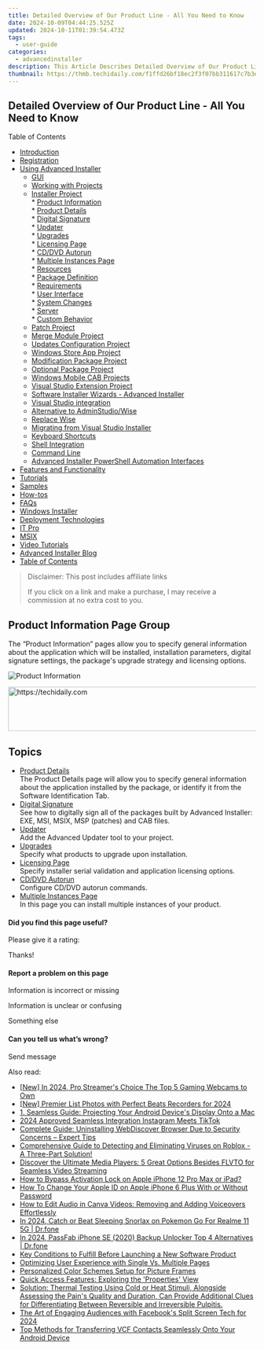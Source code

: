 ```yaml
---
title: Detailed Overview of Our Product Line - All You Need to Know
date: 2024-10-09T04:44:25.525Z
updated: 2024-10-11T01:39:54.473Z
tags:
  - user-guide
categories:
  - advancedinstaller
description: This Article Describes Detailed Overview of Our Product Line - All You Need to Know
thumbnail: https://thmb.techidaily.com/f1ffd26bf18ec2f3f07bb311617c7b3e636e8a179af5ecea0375024bbfa660a4.jpg
---
```


## Detailed Overview of Our Product Line - All You Need to Know

Table of Contents

* [Introduction](https://tools.techidaily.com/advancedinstaller/products/)
* [Registration](https://tools.techidaily.com/advancedinstaller/products/)
* [Using Advanced Installer](https://tools.techidaily.com/advancedinstaller/products/)  
   * [GUI](https://tools.techidaily.com/advancedinstaller/products/)  
   * [Working with Projects](https://tools.techidaily.com/advancedinstaller/products/)  
   * [Installer Project](https://tools.techidaily.com/advancedinstaller/products/)  
         * [Product Information](https://tools.techidaily.com/advancedinstaller/products/)  
                  * [Product Details](https://tools.techidaily.com/advancedinstaller/products/)  
                  * [Digital Signature](https://tools.techidaily.com/advancedinstaller/products/)  
                  * [Updater](https://tools.techidaily.com/advancedinstaller/products/)  
                  * [Upgrades](https://tools.techidaily.com/advancedinstaller/products/)  
                  * [Licensing Page](https://tools.techidaily.com/advancedinstaller/products/)  
                  * [CD/DVD Autorun](https://tools.techidaily.com/advancedinstaller/products/)  
                  * [Multiple Instances Page](https://tools.techidaily.com/advancedinstaller/products/)  
         * [Resources](https://tools.techidaily.com/advancedinstaller/products/)  
         * [Package Definition](https://tools.techidaily.com/advancedinstaller/products/)  
         * [Requirements](https://tools.techidaily.com/advancedinstaller/products/)  
         * [User Interface](https://tools.techidaily.com/advancedinstaller/products/)  
         * [System Changes](https://tools.techidaily.com/advancedinstaller/products/)  
         * [Server](https://tools.techidaily.com/advancedinstaller/products/)  
         * [Custom Behavior](https://tools.techidaily.com/advancedinstaller/products/)  
   * [Patch Project](https://tools.techidaily.com/advancedinstaller/products/)  
   * [Merge Module Project](https://tools.techidaily.com/advancedinstaller/products/)  
   * [Updates Configuration Project](https://tools.techidaily.com/advancedinstaller/products/)  
   * [Windows Store App Project](https://tools.techidaily.com/advancedinstaller/products/)  
   * [Modification Package Project](https://tools.techidaily.com/advancedinstaller/products/)  
   * [Optional Package Project](https://tools.techidaily.com/advancedinstaller/products/)  
   * [Windows Mobile CAB Projects](https://tools.techidaily.com/advancedinstaller/products/)  
   * [Visual Studio Extension Project](https://tools.techidaily.com/advancedinstaller/products/)  
   * [Software Installer Wizards - Advanced Installer](https://tools.techidaily.com/advancedinstaller/products/)  
   * [Visual Studio integration](https://tools.techidaily.com/advancedinstaller/products/)  
   * [Alternative to AdminStudio/Wise](https://tools.techidaily.com/advancedinstaller/products/)  
   * [Replace Wise](https://tools.techidaily.com/advancedinstaller/products/)  
   * [Migrating from Visual Studio Installer](https://tools.techidaily.com/advancedinstaller/products/)  
   * [Keyboard Shortcuts](https://tools.techidaily.com/advancedinstaller/products/)  
   * [Shell Integration](https://tools.techidaily.com/advancedinstaller/products/)  
   * [Command Line](https://tools.techidaily.com/advancedinstaller/products/)  
   * [Advanced Installer PowerShell Automation Interfaces](https://tools.techidaily.com/advancedinstaller/products/)
* [Features and Functionality](https://tools.techidaily.com/advancedinstaller/products/)
* [Tutorials](https://tools.techidaily.com/advancedinstaller/products/)
* [Samples](https://tools.techidaily.com/advancedinstaller/products/)
* [How-tos](https://tools.techidaily.com/advancedinstaller/products/)
* [FAQs](https://tools.techidaily.com/advancedinstaller/products/)
* [Windows Installer](https://tools.techidaily.com/advancedinstaller/products/)
* [Deployment Technologies](https://tools.techidaily.com/advancedinstaller/products/)
* [IT Pro](https://tools.techidaily.com/advancedinstaller/products/)
* [MSIX](https://tools.techidaily.com/advancedinstaller/products/)
* [Video Tutorials](https://tools.techidaily.com/advancedinstaller/products/)
* [Advanced Installer Blog](https://tools.techidaily.com/advancedinstaller/products/)
* [Table of Contents](https://tools.techidaily.com/advancedinstaller/products/)

>  Disclaimer: This post includes affiliate links
>
>  If you click on a link and make a purchase, I may receive a commission at no extra cost to you.
>

## Product Information Page Group

The “Product Information” pages allow you to specify general information about the application which will be installed, installation parameters, digital signature settings, the package's upgrade strategy and licensing options.

![Product Information](https://cdn.advancedinstaller.com/img/ui/page-product-information.png "Product Information")  

<!-- affiliate ads begin -->
<a href="https://review-au.sjv.io/c/5597632/2135315/14409" target="_top" id="2135315">
  <img src="//a.impactradius-go.com/display-ad/14409-2135315" border="0" alt="https://techidaily.com" width="728" height="90"/>
</a>
<img height="0" width="0" src="https://review-au.sjv.io/i/5597632/2135315/14409" style="position:absolute;visibility:hidden;" border="0" />
<!-- affiliate ads end -->

## Topics

* [Product Details](https://tools.techidaily.com/advancedinstaller/products/)  
The Product Details page will allow you to specify general information about the application installed by the package, or identify it from the Software Identification Tab.
* [Digital Signature](https://tools.techidaily.com/advancedinstaller/products/)  
See how to digitally sign all of the packages built by Advanced Installer: EXE, MSI, MSIX, MSP (patches) and CAB files.
* [Updater](https://tools.techidaily.com/advancedinstaller/products/)  
Add the Advanced Updater tool to your project.
* [Upgrades](https://tools.techidaily.com/advancedinstaller/products/)  
Specify what products to upgrade upon installation.
* [Licensing Page](https://tools.techidaily.com/advancedinstaller/products/)  
Specify installer serial validation and application licensing options.
* [CD/DVD Autorun](https://tools.techidaily.com/advancedinstaller/products/)  
Configure CD/DVD autorun commands.
* [Multiple Instances Page](https://tools.techidaily.com/advancedinstaller/products/)  
In this page you can install multiple instances of your product.

#### Did you find this page useful?

Please give it a rating:

 Thanks!

#### Report a problem on this page

Information is incorrect or missing

Information is unclear or confusing

Something else

#### Can you tell us what’s wrong?

Send message

<ins class="adsbygoogle"
     style="display:block"
     data-ad-format="autorelaxed"
     data-ad-client="ca-pub-7571918770474297"
     data-ad-slot="1223367746"></ins>

<ins class="adsbygoogle"
     style="display:block"
     data-ad-client="ca-pub-7571918770474297"
     data-ad-slot="8358498916"
     data-ad-format="auto"
     data-full-width-responsive="true"></ins>

<span class="atpl-alsoreadstyle">Also read:</span>
<div><ul>
<li><a href="https://screen-recording.techidaily.com/new-in-2024-pro-streamers-choice-the-top-5-gaming-webcams-to-own/"><u>[New] In 2024, Pro Streamer's Choice The Top 5 Gaming Webcams to Own</u></a></li>
<li><a href="https://article-files.techidaily.com/new-premier-list-photos-with-perfect-beats-recorders-for-2024/"><u>[New] Premier List Photos with Perfect Beats Recorders for 2024</u></a></li>
<li><a href="https://fox-shield.techidaily.com/1-seamless-guide-projecting-your-android-devices-display-onto-a-mac/"><u>1. Seamless Guide: Projecting Your Android Device's Display Onto a Mac</u></a></li>
<li><a href="https://extra-skills.techidaily.com/2024-approved-seamless-integration-instagram-meets-tiktok/"><u>2024 Approved Seamless Integration Instagram Meets TikTok</u></a></li>
<li><a href="https://fox-shield.techidaily.com/complete-guide-uninstalling-webdiscover-browser-due-to-security-concerns-expert-tips/"><u>Complete Guide: Uninstalling WebDiscover Browser Due to Security Concerns – Expert Tips</u></a></li>
<li><a href="https://fox-shield.techidaily.com/comprehensive-guide-to-detecting-and-eliminating-viruses-on-roblox-a-three-part-solution/"><u>Comprehensive Guide to Detecting and Eliminating Viruses on Roblox - A Three-Part Solution!</u></a></li>
<li><a href="https://fox-shield.techidaily.com/discover-the-ultimate-media-players-5-great-options-besides-flvto-for-seamless-video-streaming/"><u>Discover the Ultimate Media Players: 5 Great Options Besides FLVTO for Seamless Video Streaming</u></a></li>
<li><a href="https://activate-lock.techidaily.com/how-to-bypass-activation-lock-on-apple-iphone-12-pro-max-or-ipad-by-drfone-ios/"><u>How to Bypass Activation Lock on Apple iPhone 12 Pro Max or iPad?</u></a></li>
<li><a href="https://ios-unlock.techidaily.com/how-to-change-your-apple-id-on-apple-iphone-6-plus-with-or-without-password-by-drfone-ios/"><u>How To Change Your Apple ID on Apple iPhone 6 Plus With or Without Password</u></a></li>
<li><a href="https://win11.techidaily.com/how-to-edit-audio-in-canva-videos-removing-and-adding-voiceovers-effortlessly/"><u>How to Edit Audio in Canva Videos: Removing and Adding Voiceovers Effortlessly</u></a></li>
<li><a href="https://pokemon-go-android.techidaily.com/in-2024-catch-or-beat-sleeping-snorlax-on-pokemon-go-for-realme-11-5g-drfone-by-drfone-virtual-android/"><u>In 2024, Catch or Beat Sleeping Snorlax on Pokemon Go For Realme 11 5G | Dr.fone</u></a></li>
<li><a href="https://iphone-unlock.techidaily.com/in-2024-passfab-iphone-se-2020-backup-unlocker-top-4-alternatives-drfone-by-drfone-ios/"><u>In 2024, PassFab iPhone SE (2020) Backup Unlocker Top 4 Alternatives | Dr.fone</u></a></li>
<li><a href="https://fox-shield.techidaily.com/key-conditions-to-fulfill-before-launching-a-new-software-product/"><u>Key Conditions to Fulfill Before Launching a New Software Product</u></a></li>
<li><a href="https://fox-shield.techidaily.com/optimizing-user-experience-with-single-vs-multiple-pages/"><u>Optimizing User Experience with Single Vs. Multiple Pages</u></a></li>
<li><a href="https://fox-shield.techidaily.com/personalized-color-schemes-setup-for-picture-frames/"><u>Personalized Color Schemes Setup for Picture Frames</u></a></li>
<li><a href="https://fox-shield.techidaily.com/quick-access-features-exploring-the-properties-view/"><u>Quick Access Features: Exploring the 'Properties' View</u></a></li>
<li><a href="https://buynow-tips.techidaily.com/solution-thermal-testing-using-cold-or-heat-stimuli-alongside-assessing-the-pains-quality-and-duration-can-provide-additional-clues-for-differentiating-betw93/"><u>Solution: Thermal Testing Using Cold or Heat Stimuli, Alongside Assessing the Pain's Quality and Duration, Can Provide Additional Clues for Differentiating Between Reversible and Irreversible Pulpitis.</u></a></li>
<li><a href="https://facebook-video-content.techidaily.com/the-art-of-engaging-audiences-with-facebooks-split-screen-tech-for-2024/"><u>The Art of Engaging Audiences with Facebook's Split Screen Tech for 2024</u></a></li>
<li><a href="https://fox-shield.techidaily.com/top-methods-for-transferring-vcf-contacts-seamlessly-onto-your-android-device/"><u>Top Methods for Transferring VCF Contacts Seamlessly Onto Your Android Device</u></a></li>
</ul></div>

